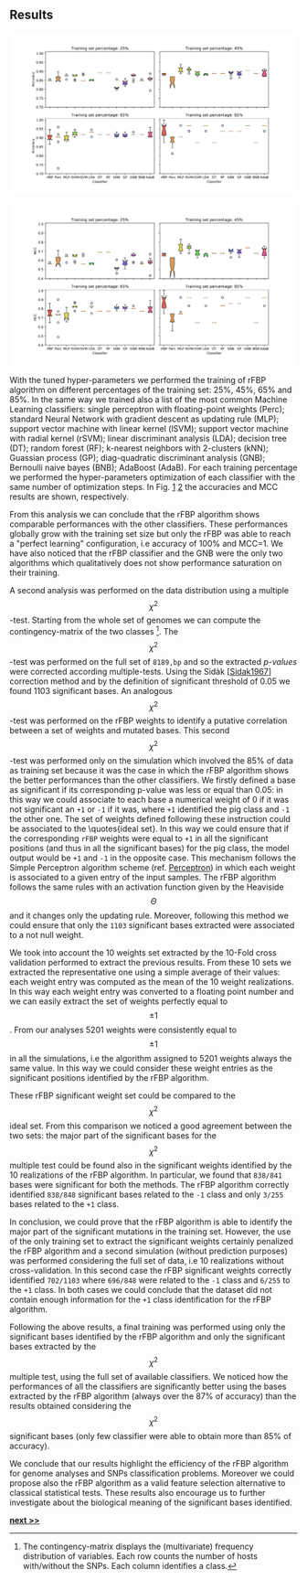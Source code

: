 ## Results

![Accuracy score obtained on the validation set varying the training set size. We compared the trends of the whole set of classification algorithms used.](../../../../img/Ale_ACC_confrontoNicoPhD.svg)

![Matthews Correlation Coefficient (MCC) score obtained on the validation set varying the training set size. We compared the trends of the whole set of classification algorithms used.](../../../../img/Ale_MCC_confrontoNicoPhD.svg)

With the tuned hyper-parameters we performed the training of rFBP algorithm on different percentages of the training set: 25%, 45%, 65% and 85%.
In the same way we trained also a list of the most common Machine Learning classifiers: single perceptron with floating-point weights (Perc); standard Neural Network with gradient descent as updating rule (MLP); support vector machine with linear kernel (lSVM); support vector machine with radial kernel (rSVM); linear discriminant analysis (LDA); decision tree (DT); random forest (RF); k-nearest neighbors with 2-clusters (kNN); Guassian process (GP); diag-quadratic discriminant analysis (GNB); Bernoulli naive bayes (BNB); AdaBoost (AdaB).
For each training percentage we performed the hyper-parameters optimization of each classifier with the same number of optimization steps.
In Fig. [1](../../../../img/Ale_ACC_confrontoNicoPhD.svg) [2](../../../../img/Ale_MCC_confrontoNicoPhD.svg) the accuracies and MCC results are shown, respectively.

From this analysis we can conclude that the rFBP algorithm shows comparable performances with the other classifiers.
These performances globally grow with the training set size but only the rFBP was able to reach a "perfect learning" configuration, i.e accuracy of 100% and MCC=1.
We have also noticed that the rFBP classifier and the GNB were the only two algorithms which qualitatively does not show performance saturation on their training.

A second analysis was performed on the data distribution using a multiple $$\chi^2$$-test.
Starting from the whole set of genomes we can compute the contingency-matrix of the two classes [^1].
The $$\chi^2$$-test was performed on the full set of `8189,bp` and so the extracted *p-values* were corrected according multiple-tests.
Using the Sidàk [[Sidak1967](http://www.jstor.org/stable/2283989)] correction method and by the definition of significant threshold of 0.05 we found 1103 significant bases.
An analogous $$\chi^2$$-test was performed on the rFBP weights to identify a putative correlation between a set of weights and mutated bases.
This second $$\chi^2$$-test was performed only on the simulation which involved the 85% of data as training set because it was the case in which the rFBP algorithm shows the better performances than the other classifiers.
We firstly defined a base as significant if its corresponding p-value was less or equal than 0.05: in this way we could associate to each base a numerical weight of 0 if it was not significant an `+1` or `-1` if it was, where `+1` identified the pig class and `-1` the other one.
The set of weights defined following these instruction could be associated to the \quotes{ideal set}.
In this way we could ensure that if the corresponding `rFBP` weights were equal to `+1` in all the significant positions (and thus in all the significant bases) for the pig class, the model output would be `+1` and `-1` in the opposite case.
This mechanism follows the Simple Perceptron algorithm scheme (ref. [Perceptron](../NeuralNetwork/Perceptron.md)) in which each weight is associated to a given entry of the input samples.
The rFBP algorithm follows the same rules with an activation function given by the Heaviside $$\Theta$$ and it changes only the updating rule.
Moreover, following this method we could ensure that only the `1103` significant bases extracted were associated to a not null weight.

We took into account the 10 weights set extracted by the 10-Fold cross validation performed to extract the previous results.
From these 10 sets we extracted the representative one using a simple average of their values: each weight entry was computed as the mean of the 10 weight realizations.
In this way each weight entry was converted to a floating point number and we can easily extract the set of weights perfectly equal to $$\pm1$$.
From our analyses 5201 weights were consistently equal to $$\pm1$$ in all the simulations, i.e the algorithm assigned to 5201 weights always the same value.
In this way we could consider these weight entries as the significant positions identified by the rFBP algorithm.

These rFBP significant weight set could be compared to the $$\chi^2$$ ideal set.
From this comparison we noticed a good agreement between the two sets: the major part of the significant bases for the $$\chi^2$$ multiple test could be found also in the significant weights identified by the 10 realizations of the rFBP algorithm.
In particular, we found that `838/841` bases were significant for both the methods.
The rFBP algorithm correctly identified `838/848` significant bases related to the `-1` class and only `3/255` bases related to the `+1` class.

In conclusion, we could prove that the rFBP algorithm is able to identify the major part of the significant mutations in the training set.
However, the use of the only training set to extract the significant weights certainly penalized the rFBP algorithm and a second simulation (without prediction purposes) was performed considering the full set of data, i.e 10 realizations without cross-validation.
In this second case the rFBP significant weights correctly identified `702/1103` where `696/848` were related to the `-1` class and `6/255` to the `+1` class.
In both cases we could conclude that the dataset did not contain enough information for the `+1` class identification for the rFBP algorithm.

Following the above results, a final training was performed using only the significant bases identified by the rFBP algorithm and only the significant bases extracted by the $$\chi^2$$ multiple test, using the full set of available classifiers.
We noticed how the performances of all the classifiers are significantly better using the bases extracted by the rFBP algorithm (always over the 87% of accuracy) than the results obtained considering the $$\chi^2$$ significant bases (only few classifier were able to obtain more than 85% of accuracy).

We conclude that our results highlight the efficiency of the rFBP algorithm for genome analyses and SNPs classification problems.
Moreover we could propose also the rFBP algorithm as a valid feature selection alternative to classical statistical tests.
These results also encourage us to further investigate about the biological meaning of the significant bases identified.


[^1]: The contingency-matrix displays the (multivariate) frequency distribution of variables. Each row counts the number of hosts with/without the SNPs. Each column identifies a class.


[**next >>**](../Chapter3/README.md)